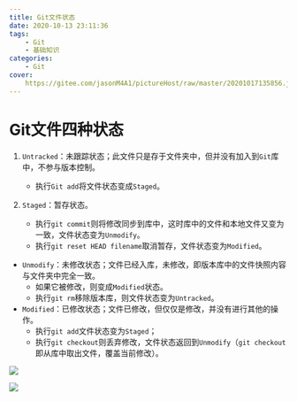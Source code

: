 ```yaml
---
title: Git文件状态
date: 2020-10-13 23:11:36
tags: 
	- Git
	- 基础知识
categories:
	- Git
cover:
	https://gitee.com/jasonM4A1/pictureHost/raw/master/20201017135856.jpg
---
```

# Git文件四种状态

1. `Untracked`：未跟踪状态；此文件只是存于文件夹中，但并没有加入到`Git`库中，不参与版本控制。
   + 执行`Git add`将文件状态变成`Staged`。

2. `Staged`：暂存状态。
   + 执行`git commit`则将修改同步到库中，这时库中的文件和本地文件又变为一致，文件状态变为`Unmodify`。
   + 执行`git reset HEAD filename`取消暂存，文件状态变为`Modified`。

+ `Unmodify`：未修改状态；文件已经入库，未修改，即版本库中的文件快照内容与文件夹中完全一致。
  + 如果它被修改，则变成`Modified`状态。
  + 执行`git rm`移除版本库，则文件状态变为`Untracked`。
+ `Modified`：已修改状态；文件已修改，但仅仅是修改，并没有进行其他的操作。
  + 执行`git add`文件状态变为`Staged`；
  + 执行`git checkout`则丢弃修改，文件状态返回到`Unmodify`（`git checkout`即从库中取出文件，覆盖当前修改）。

![](https://gitee.com/jasonM4A1/pictureHost/raw/master/20201008184145.png)

![](https://gitee.com/jasonM4A1/pictureHost/raw/master/20201008191521.png)



